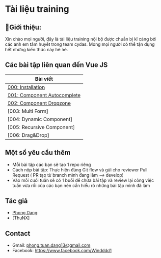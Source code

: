 # Tài liệu training
## 🚀Giới thiệu:
Xin chào mọi người, đây là tài liệu training nội bộ được chuẩn bị kĩ càng bởi các anh em tâm huyết trong team cydas. Mong mọi người có thể tận dụng hết những kiến thức này hê hê.

## Các bài tập liên quan đến Vue JS

| Bài viết                                                                       
| ------------------------------------------------------------------------------------------------------------------------------------------------- |
| [000: Installation]                                          |
| [001: Component Autocomplete]                                          |
| [002: Component Dropzone]                                          |
| [003: Multi Form]                                          |
| [004: Dynamic Component]                                          |
| [005: Recursive Component]                                          |
| [006: Drag&Drop]                                          |

## Một số yêu cầu thêm
- Mỗi bài tập các bạn sẽ tạo 1 repo riêng
- Cách nộp bài tập: Thực hiện đúng Git flow và gửi cho reviewer Pull Request ( PR tạo từ branch mình đang làm --> develop)
- Vào mỗi cuối tuần sẽ có 1 buổi để chữa bài tập và review lại công việc tuần vừa rồi của các bạn nên cần hiểu rõ những bài tập mình đã làm

## Tác giả

- [Phong Dang][windddd1]
- [ThuNX]

[windddd1]: https://github.com/windddd1

## Contact

- Gmail: phong.tuan.dang13@gmail.com
- Facebook: https://www.facebook.com/Windddd1

[001: Component Autocomplete]:https://github.com/windddd1/Training-Intern/blob/master/AutoComplete.md
[002: Component Dropzone]:https://github.com/windddd1/Training-Intern/blob/master/Dropzone.md
[000: Installation]:https://github.com/windddd1/Training-Intern/blob/master/Installation.md
